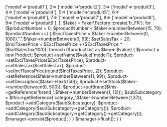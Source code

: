 <?php

namespace App\DataFixtures;

use App\Entity\Product;
use App\Entity\Category;
use App\Entity\Brand;
use Doctrine\Bundle\FixturesBundle\Fixture;
use Doctrine\Persistence\ObjectManager;
Use Faker;

class ProductFixtures extends Fixture
{
    public function load(ObjectManager $manager)
    {
        $productList = [
            1=> ['model'=>'produit1'],
            2=> ['model'=>'produit2'],
            3=> ['model'=>'produit3'],
            4=> ['model'=>'produit4'],
            5=> ['model'=>'produit5'],
            6=> ['model'=>'produit6'],
            7=> ['model'=>'produit7'],
            8=> ['model'=>'produit8'],
            9=> ['model'=>'produit9'],
          
        ];


        $faker = Faker\Factory::create('fr_FR');
        

       for ($productNumber = 0; $productNumber < $faker->numberBetween(15, 70); $productNumber++) {
            $ExclTaxesPrice = $faker->numberBetween(0, 1000).".".$faker->numberBetween(0, 99);
            $setSalesTax = 20;
            $InclTaxesPrice = $ExclTaxesPrice + ($ExclTaxesPrice * ($setSalesTax/100));


            foreach ($productList as $key=> $value) {
                $product = new Product;
                $product->setName($value['model']);
                $product->setExclTaxesPrice($ExclTaxesPrice);
                $product->setSalesTax($setSalesTax);
                $product->setInclTaxesPrice(round($InclTaxesPrice, 2));
                $product->setReference($faker->numberBetween(11, 99));
                $product->setDescription($faker->text(150));
                $product->setStock($faker->numberBetween(0, 500));
            
                    
                    $product->setBrand($this->getReference('brand_'.$faker->numberBetween(1, 12)));

                    $subSubcategory = $this->getReference('category_'.$faker->numberBetween(1,37));
                    $product->addCategory($subSubcategory);
                    $product->addCategory($subSubcategory->getCategory());
                    $product->addCategory($subSubcategory->getCategory()->getCategory());
                

                $manager->persist($product);
            }
       }

        $manager->flush();
    }
}